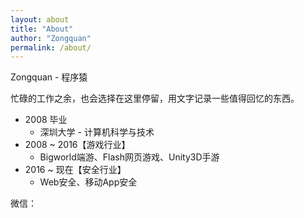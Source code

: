 ```yaml
---
layout: about
title: "About"
author: "Zongquan"
permalink: /about/
---
```


Zongquan - 程序猿

忙碌的工作之余，也会选择在这里停留，用文字记录一些值得回忆的东西。



* 2008 毕业 
  * 深圳大学 - 计算机科学与技术 
* 2008 ~ 2016【游戏行业】
  * Bigworld端游、Flash网页游戏、Unity3D手游
* 2016 ~ 现在【安全行业】 
  * Web安全、移动App安全



微信：
